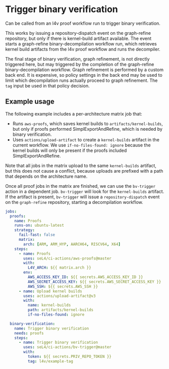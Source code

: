 <!--
  Copyright 2023 Kry10 Limited
  SPDX-License-Identifier: BSD-2-Clause
-->

# Trigger binary verification

Can be called from an l4v proof workflow run to trigger binary verification.

This works by issuing a repository-dispatch event on the graph-refine
repository, but only if there is kernel-build artifact available. The event
starts a graph-refine binary-decompilation workflow run, which retrieves kernel
build artifacts from the l4v proof workflow and runs the decompiler.

The final stage of binary verification, graph refinement, is not directly
triggered here, but may triggered by the completion of the graph-refine
binary-decompilation workflow. Graph refinement is performed by a custom back
end. It is expensive, so policy settings in the back end may be used to limit
which decompilation runs actually proceed to graph refinement. The `tag` input
be used in that policy decision.

## Example usage

The following example includes a per-architecture matrix job that:
- Runs `aws-proofs`, which saves kernel builds to `artifacts/kernel-builds`, but
  only if proofs performed SimplExportAndRefine, which is needed by binary
  verification.
- Uses `actions/upload-artifact` to create a `kernel-builds` artifact in the
  current workflow. We use `if-no-files-found: ignore` because the kernel builds
  will only be present if the proofs included SimplExportAndRefine.

Note that all jobs in the matrix upload to the same `kernel-builds` artifact,
but this does not cause a conflict, because uploads are prefixed with a path
that depends on the architecture name.

Once all proof jobs in the matrix are finished, we can use the `bv-trigger`
action in a dependent job. `bv-trigger` will look for the `kernel-builds`
artifact. If the artifact is present, `bv-trigger` will issue a
`repository-dispatch` event on the `graph-refine` repository, starting a
decompilation workflow.

```yaml
jobs:
  proofs:
    name: Proofs
    runs-on: ubuntu-latest
    strategy:
      fail-fast: false
      matrix:
        arch: [ARM, ARM_HYP, AARCH64, RISCV64, X64]
    steps:
      - name: Proofs
        uses: seL4/ci-actions/aws-proofs@master
        with:
          L4V_ARCH: ${{ matrix.arch }}
        env:
          AWS_ACCESS_KEY_ID: ${{ secrets.AWS_ACCESS_KEY_ID }}
          AWS_SECRET_ACCESS_KEY: ${{ secrets.AWS_SECRET_ACCESS_KEY }}
          AWS_SSH: ${{ secrets.AWS_SSH }}
      - name: Upload kernel builds
        uses: actions/upload-artifact@v3
        with:
          name: kernel-builds
          path: artifacts/kernel-builds
          if-no-files-found: ignore

  binary-verification:
    name: Trigger binary verification
    needs: proofs
    steps:
      - name: Trigger binary verification
        uses: seL4/ci-actions/bv-trigger@master
        with:
          token: ${{ secrets.PRIV_REPO_TOKEN }}
          tag: l4v/example-tag
```
